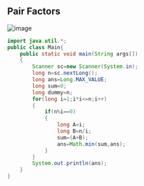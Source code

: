 
## Pair Factors

![image](https://github.com/user-attachments/assets/5f103edb-081d-4cdf-947d-02624f2d8900)

```java
import java.util.*;
public class Main{
    public static void main(String args[])
    {
        Scanner sc=new Scanner(System.in);
        long n=sc.nextLong();
        long ans=Long.MAX_VALUE;
        long sum=0;
        long dummy=n;
        for(long i=1;i*i<=n;i++)
        {
            if(n%i==0)
            {
                long A=i;
                long B=n/i;
                sum=(A+B);
                ans=Math.min(sum,ans);
            }
        }
        System.out.println(ans);
    }
}


